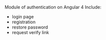 Module of authentication on Angular 4
Include:
- login page
- registration
- restore password
- request verify link
